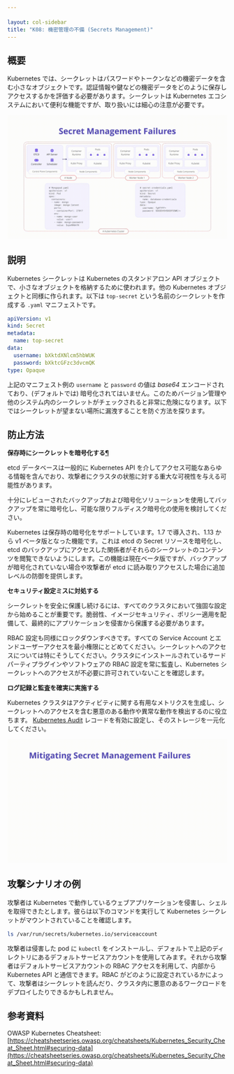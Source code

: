 ```yaml
---

layout: col-sidebar
title: "K08: 機密管理の不備 (Secrets Management)"
---
```


## 概要
Kubernetes では、シークレットはパスワードやトークンなどの機密データを含む小さなオブジェクトです。認証情報や鍵などの機密データをどのように保存しアクセスするかを評価する必要があります。シークレットは Kubernetes エコシステムにおいて便利な機能ですが、取り扱いには細心の注意が必要です。

![Secrets Management - Illustration](../../../assets/images/K08-2022.gif)

## 説明

Kubernetes シークレットは Kubernetes のスタンドアロン API オブジェクトで、小さなオブジェクトを格納するために使われます。他の Kubernetes オブジェクトと同様に作られます。以下は `top-secret` という名前のシークレットを作成する `.yaml` マニフェストです。

```yaml
apiVersion: v1
kind: Secret
metadata:
  name: top-secret
data:
  username: bXktdXNlcm5hbWUK
  password: bXktcGFzc3dvcmQK
type: Opaque
```

上記のマニフェスト例の `username` と `password` の値は *base64* エンコードされており、(デフォルトでは) 暗号化されてはいません。このためバージョン管理や他のシステム内のシークレットがチェックされると非常に危険になります。以下ではシークレットが望まない場所に漏洩することを防ぐ方法を探ります。

## 防止方法

**保存時にシークレットを暗号化する[¶](https://cheatsheetseries.owasp.org/cheatsheets/Kubernetes_Security_Cheat_Sheet.html#encrypt-secrets-at-rest)**

etcd データベースは一般的に Kubernetes API を介してアクセス可能なあらゆる情報を含んでおり、攻撃者にクラスタの状態に対する重大な可視性を与える可能性があります。

十分にレビューされたバックアップおよび暗号化ソリューションを使用してバックアップを常に暗号化し、可能な限りフルディスク暗号化の使用を検討してください。

Kubernetes は保存時の暗号化をサポートしています。1.7 で導入され、1.13 から v1 ベータ版となった機能です。これは etcd の Secret リソースを暗号化し、etcd のバックアップにアクセスした関係者がそれらのシークレットのコンテンツを閲覧できないようにします。この機能は現在ベータ版ですが、バックアップが暗号化されていない場合や攻撃者が etcd に読み取りアクセスした場合に追加レベルの防御を提供します。

**セキュリティ設定ミスに対処する**

シークレットを安全に保護し続けるには、すべてのクラスタにおいて強固な設定から始めることが重要です。脆弱性、イメージセキュリティ、ポリシー適用を配備して、最終的にアプリケーションを侵害から保護する必要があります。

RBAC 設定も同様にロックダウンすべきです。すべての Service Account とエンドユーザーアクセスを最小権限にとどめてください。シークレットへのアクセスについては特にそうしてください。クラスタにインストールされているサードパーティプラグインやソフトウェアの RBAC 設定を常に監査し、Kubernetes シークレットへのアクセスが不必要に許可されていないことを確認します。

**ログ記録と監査を確実に実施する**

Kubernetes クラスタはアクティビティに関する有用なメトリクスを生成し、シークレットへのアクセスを含む悪意のある動作や異常な動作を検出するのに役立ちます。 [Kubernetes Audit](https://kubernetes.io/docs/tasks/debug-application-cluster/audit/) レコードを有効に設定し、そのストレージを一元化してください。

![Secrets Management - Mitigations](../../../assets/images/K08-2022-mitigation.gif)

## 攻撃シナリオの例

攻撃者は Kubernetes で動作しているウェブアプリケーションを侵害し、シェルを取得できたとします。彼らは以下のコマンドを実行して Kubernetes シークレットがマウントされていることを確認します。

```bash
ls /var/run/secrets/kubernetes.io/serviceaccount
```

攻撃者は侵害した pod に `kubectl` をインストールし、デフォルトで上記のディレクトリにあるデフォルトサービスアカウントを使用してみます。それから攻撃者はデフォルトサービスアカウントの RBAC アクセスを利用して、内部から Kubernetes API と通信できます。RBAC がどのように設定されているかによって、攻撃者はシークレットを読んだり、クラスタ内に悪意のあるワークロードをデプロイしたりできるかもしれません。

## 参考資料

OWASP Kubernetes Cheatsheet: [https://cheatsheetseries.owasp.org/cheatsheets/Kubernetes_Security_Cheat_Sheet.html#securing-data](https://cheatsheetseries.owasp.org/cheatsheets/Kubernetes_Security_Cheat_Sheet.html#securing-data)

